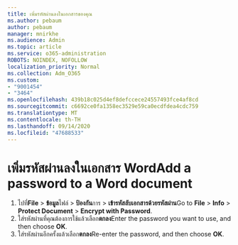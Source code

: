 ```yaml
---
title: เพิ่มรหัสผ่านลงในเอกสารของคุณ
ms.author: pebaum
author: pebaum
manager: mnirkhe
ms.audience: Admin
ms.topic: article
ms.service: o365-administration
ROBOTS: NOINDEX, NOFOLLOW
localization_priority: Normal
ms.collection: Adm_O365
ms.custom:
- "9001454"
- "3464"
ms.openlocfilehash: 439b18c025d4ef8defccece24557493fce4af8cd
ms.sourcegitcommit: c6692ce0fa1358ec3529e59ca0ecdfdea4cdc759
ms.translationtype: MT
ms.contentlocale: th-TH
ms.lasthandoff: 09/14/2020
ms.locfileid: "47688533"
---
```

# <a name="add-a-password-to-a-word-document"></a><span data-ttu-id="0e831-102">เพิ่มรหัสผ่านลงในเอกสาร Word</span><span class="sxs-lookup"><span data-stu-id="0e831-102">Add a password to a Word document</span></span>

1. <span data-ttu-id="0e831-103">ไปที่**File**  >  **ข้อมูล**ไฟล์  >  **ป้องกัน**การ  >  **เข้ารหัสลับเอกสารด้วยรหัสผ่าน**</span><span class="sxs-lookup"><span data-stu-id="0e831-103">Go to **File** > **Info** > **Protect Document** > **Encrypt with Password**.</span></span>
2. <span data-ttu-id="0e831-104">ใส่รหัสผ่านที่คุณต้องการใช้แล้วเลือก**ตกลง**</span><span class="sxs-lookup"><span data-stu-id="0e831-104">Enter the password you want to use, and then choose **OK**.</span></span>
3. <span data-ttu-id="0e831-105">ใส่รหัสผ่านอีกครั้งแล้วเลือก**ตกลง**</span><span class="sxs-lookup"><span data-stu-id="0e831-105">Re-enter the password, and then choose **OK**.</span></span>